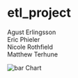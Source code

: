 # etl_project

Agust Erlingsson <br>
Eric Phieler <br>
Nicole Rothfield <br>
Matthew Terhune <br>

 ![bar Chart](bar_chart_01.png)
